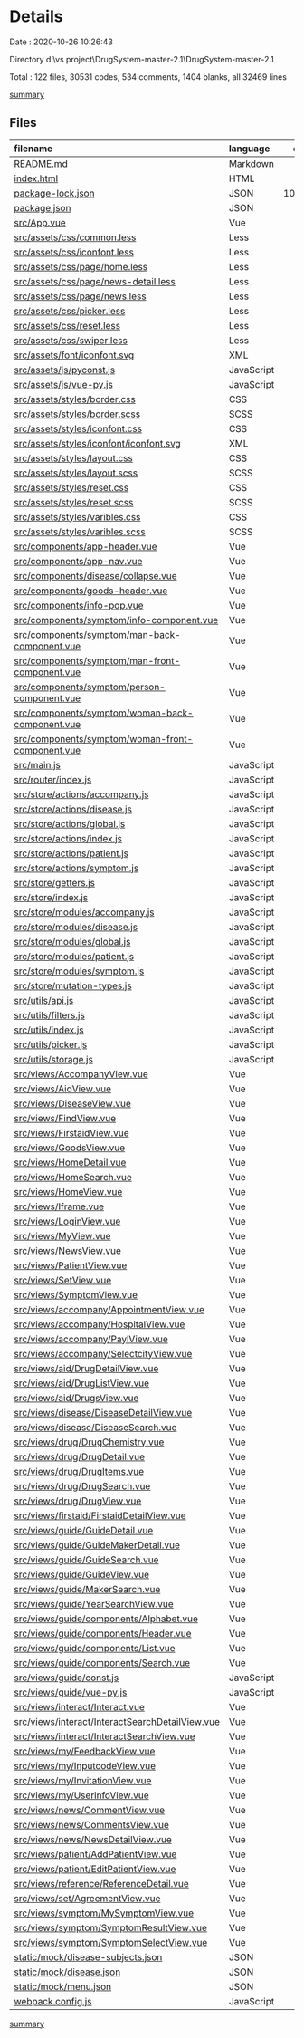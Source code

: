 # Details

Date : 2020-10-26 10:26:43

Directory d:\vs project\DrugSystem-master-2.1\DrugSystem-master-2.1

Total : 122 files,  30531 codes, 534 comments, 1404 blanks, all 32469 lines

[summary](results.md)

## Files
| filename | language | code | comment | blank | total |
| :--- | :--- | ---: | ---: | ---: | ---: |
| [README.md](/README.md) | Markdown | 26 | 0 | 26 | 52 |
| [index.html](/index.html) | HTML | 15 | 2 | 3 | 20 |
| [package-lock.json](/package-lock.json) | JSON | 10,630 | 0 | 1 | 10,631 |
| [package.json](/package.json) | JSON | 52 | 0 | 1 | 53 |
| [src/App.vue](/src/App.vue) | Vue | 94 | 4 | 5 | 103 |
| [src/assets/css/common.less](/src/assets/css/common.less) | Less | 55 | 65 | 55 | 175 |
| [src/assets/css/iconfont.less](/src/assets/css/iconfont.less) | Less | 87 | 8 | 59 | 154 |
| [src/assets/css/page/home.less](/src/assets/css/page/home.less) | Less | 147 | 21 | 6 | 174 |
| [src/assets/css/page/news-detail.less](/src/assets/css/page/news-detail.less) | Less | 190 | 0 | 21 | 211 |
| [src/assets/css/page/news.less](/src/assets/css/page/news.less) | Less | 101 | 2 | 4 | 107 |
| [src/assets/css/picker.less](/src/assets/css/picker.less) | Less | 260 | 17 | 42 | 319 |
| [src/assets/css/reset.less](/src/assets/css/reset.less) | Less | 573 | 69 | 117 | 759 |
| [src/assets/css/swiper.less](/src/assets/css/swiper.less) | Less | 524 | 51 | 0 | 575 |
| [src/assets/font/iconfont.svg](/src/assets/font/iconfont.svg) | XML | 31 | 3 | 29 | 63 |
| [src/assets/js/pyconst.js](/src/assets/js/pyconst.js) | JavaScript | 403 | 0 | 2 | 405 |
| [src/assets/js/vue-py.js](/src/assets/js/vue-py.js) | JavaScript | 37 | 0 | 1 | 38 |
| [src/assets/styles/border.css](/src/assets/styles/border.css) | CSS | 1 | 0 | 1 | 2 |
| [src/assets/styles/border.scss](/src/assets/styles/border.scss) | SCSS | 176 | 6 | 1 | 183 |
| [src/assets/styles/iconfont.css](/src/assets/styles/iconfont.css) | CSS | 17 | 0 | 7 | 24 |
| [src/assets/styles/iconfont/iconfont.svg](/src/assets/styles/iconfont/iconfont.svg) | XML | 26 | 3 | 14 | 43 |
| [src/assets/styles/layout.css](/src/assets/styles/layout.css) | CSS | 1 | 0 | 0 | 1 |
| [src/assets/styles/layout.scss](/src/assets/styles/layout.scss) | SCSS | 19 | 0 | 3 | 22 |
| [src/assets/styles/reset.css](/src/assets/styles/reset.css) | CSS | 1 | 0 | 1 | 2 |
| [src/assets/styles/reset.scss](/src/assets/styles/reset.scss) | SCSS | 59 | 0 | 1 | 60 |
| [src/assets/styles/varibles.css](/src/assets/styles/varibles.css) | CSS | 1 | 0 | 0 | 1 |
| [src/assets/styles/varibles.scss](/src/assets/styles/varibles.scss) | SCSS | 10 | 0 | 1 | 11 |
| [src/components/app-header.vue](/src/components/app-header.vue) | Vue | 47 | 0 | 4 | 51 |
| [src/components/app-nav.vue](/src/components/app-nav.vue) | Vue | 20 | 0 | 3 | 23 |
| [src/components/disease/collapse.vue](/src/components/disease/collapse.vue) | Vue | 75 | 0 | 9 | 84 |
| [src/components/goods-header.vue](/src/components/goods-header.vue) | Vue | 76 | 0 | 4 | 80 |
| [src/components/info-pop.vue](/src/components/info-pop.vue) | Vue | 21 | 0 | 3 | 24 |
| [src/components/symptom/info-component.vue](/src/components/symptom/info-component.vue) | Vue | 100 | 0 | 3 | 103 |
| [src/components/symptom/man-back-component.vue](/src/components/symptom/man-back-component.vue) | Vue | 19 | 0 | 3 | 22 |
| [src/components/symptom/man-front-component.vue](/src/components/symptom/man-front-component.vue) | Vue | 30 | 0 | 3 | 33 |
| [src/components/symptom/person-component.vue](/src/components/symptom/person-component.vue) | Vue | 45 | 0 | 3 | 48 |
| [src/components/symptom/woman-back-component.vue](/src/components/symptom/woman-back-component.vue) | Vue | 19 | 0 | 3 | 22 |
| [src/components/symptom/woman-front-component.vue](/src/components/symptom/woman-front-component.vue) | Vue | 30 | 0 | 3 | 33 |
| [src/main.js](/src/main.js) | JavaScript | 24 | 0 | 6 | 30 |
| [src/router/index.js](/src/router/index.js) | JavaScript | 448 | 2 | 22 | 472 |
| [src/store/actions/accompany.js](/src/store/actions/accompany.js) | JavaScript | 21 | 0 | 1 | 22 |
| [src/store/actions/disease.js](/src/store/actions/disease.js) | JavaScript | 13 | 0 | 2 | 15 |
| [src/store/actions/global.js](/src/store/actions/global.js) | JavaScript | 19 | 0 | 5 | 24 |
| [src/store/actions/index.js](/src/store/actions/index.js) | JavaScript | 7 | 0 | 0 | 7 |
| [src/store/actions/patient.js](/src/store/actions/patient.js) | JavaScript | 18 | 0 | 3 | 21 |
| [src/store/actions/symptom.js](/src/store/actions/symptom.js) | JavaScript | 61 | 1 | 8 | 70 |
| [src/store/getters.js](/src/store/getters.js) | JavaScript | 41 | 5 | 4 | 50 |
| [src/store/index.js](/src/store/index.js) | JavaScript | 22 | 0 | 2 | 24 |
| [src/store/modules/accompany.js](/src/store/modules/accompany.js) | JavaScript | 191 | 0 | 3 | 194 |
| [src/store/modules/disease.js](/src/store/modules/disease.js) | JavaScript | 20 | 0 | 3 | 23 |
| [src/store/modules/global.js](/src/store/modules/global.js) | JavaScript | 45 | 0 | 3 | 48 |
| [src/store/modules/patient.js](/src/store/modules/patient.js) | JavaScript | 28 | 4 | 3 | 35 |
| [src/store/modules/symptom.js](/src/store/modules/symptom.js) | JavaScript | 56 | 0 | 3 | 59 |
| [src/store/mutation-types.js](/src/store/mutation-types.js) | JavaScript | 22 | 5 | 4 | 31 |
| [src/utils/api.js](/src/utils/api.js) | JavaScript | 15 | 1 | 3 | 19 |
| [src/utils/filters.js](/src/utils/filters.js) | JavaScript | 14 | 0 | 1 | 15 |
| [src/utils/index.js](/src/utils/index.js) | JavaScript | 99 | 1 | 10 | 110 |
| [src/utils/picker.js](/src/utils/picker.js) | JavaScript | 293 | 11 | 2 | 306 |
| [src/utils/storage.js](/src/utils/storage.js) | JavaScript | 52 | 0 | 7 | 59 |
| [src/views/AccompanyView.vue](/src/views/AccompanyView.vue) | Vue | 345 | 1 | 9 | 355 |
| [src/views/AidView.vue](/src/views/AidView.vue) | Vue | 78 | 0 | 6 | 84 |
| [src/views/DiseaseView.vue](/src/views/DiseaseView.vue) | Vue | 258 | 11 | 11 | 280 |
| [src/views/FindView.vue](/src/views/FindView.vue) | Vue | 238 | 4 | 21 | 263 |
| [src/views/FirstaidView.vue](/src/views/FirstaidView.vue) | Vue | 98 | 0 | 4 | 102 |
| [src/views/GoodsView.vue](/src/views/GoodsView.vue) | Vue | 59 | 0 | 4 | 63 |
| [src/views/HomeDetail.vue](/src/views/HomeDetail.vue) | Vue | 716 | 37 | 73 | 826 |
| [src/views/HomeSearch.vue](/src/views/HomeSearch.vue) | Vue | 675 | 38 | 67 | 780 |
| [src/views/HomeView.vue](/src/views/HomeView.vue) | Vue | 360 | 23 | 15 | 398 |
| [src/views/Iframe.vue](/src/views/Iframe.vue) | Vue | 53 | 1 | 3 | 57 |
| [src/views/LoginView.vue](/src/views/LoginView.vue) | Vue | 525 | 17 | 25 | 567 |
| [src/views/MyView.vue](/src/views/MyView.vue) | Vue | 537 | 0 | 9 | 546 |
| [src/views/NewsView.vue](/src/views/NewsView.vue) | Vue | 318 | 1 | 6 | 325 |
| [src/views/PatientView.vue](/src/views/PatientView.vue) | Vue | 132 | 0 | 5 | 137 |
| [src/views/SetView.vue](/src/views/SetView.vue) | Vue | 120 | 0 | 5 | 125 |
| [src/views/SymptomView.vue](/src/views/SymptomView.vue) | Vue | 739 | 0 | 91 | 830 |
| [src/views/accompany/AppointmentView.vue](/src/views/accompany/AppointmentView.vue) | Vue | 332 | 0 | 10 | 342 |
| [src/views/accompany/HospitalView.vue](/src/views/accompany/HospitalView.vue) | Vue | 219 | 0 | 5 | 224 |
| [src/views/accompany/PaylView.vue](/src/views/accompany/PaylView.vue) | Vue | 112 | 0 | 5 | 117 |
| [src/views/accompany/SelectcityView.vue](/src/views/accompany/SelectcityView.vue) | Vue | 164 | 0 | 7 | 171 |
| [src/views/aid/DrugDetailView.vue](/src/views/aid/DrugDetailView.vue) | Vue | 278 | 0 | 9 | 287 |
| [src/views/aid/DrugListView.vue](/src/views/aid/DrugListView.vue) | Vue | 247 | 0 | 4 | 251 |
| [src/views/aid/DrugsView.vue](/src/views/aid/DrugsView.vue) | Vue | 234 | 0 | 5 | 239 |
| [src/views/disease/DiseaseDetailView.vue](/src/views/disease/DiseaseDetailView.vue) | Vue | 312 | 4 | 37 | 353 |
| [src/views/disease/DiseaseSearch.vue](/src/views/disease/DiseaseSearch.vue) | Vue | 121 | 0 | 11 | 132 |
| [src/views/drug/DrugChemistry.vue](/src/views/drug/DrugChemistry.vue) | Vue | 195 | 0 | 5 | 200 |
| [src/views/drug/DrugDetail.vue](/src/views/drug/DrugDetail.vue) | Vue | 592 | 6 | 47 | 645 |
| [src/views/drug/DrugItems.vue](/src/views/drug/DrugItems.vue) | Vue | 195 | 7 | 9 | 211 |
| [src/views/drug/DrugSearch.vue](/src/views/drug/DrugSearch.vue) | Vue | 190 | 0 | 12 | 202 |
| [src/views/drug/DrugView.vue](/src/views/drug/DrugView.vue) | Vue | 157 | 0 | 10 | 167 |
| [src/views/firstaid/FirstaidDetailView.vue](/src/views/firstaid/FirstaidDetailView.vue) | Vue | 266 | 0 | 7 | 273 |
| [src/views/guide/GuideDetail.vue](/src/views/guide/GuideDetail.vue) | Vue | 147 | 4 | 13 | 164 |
| [src/views/guide/GuideMakerDetail.vue](/src/views/guide/GuideMakerDetail.vue) | Vue | 160 | 0 | 5 | 165 |
| [src/views/guide/GuideSearch.vue](/src/views/guide/GuideSearch.vue) | Vue | 201 | 4 | 12 | 217 |
| [src/views/guide/GuideView.vue](/src/views/guide/GuideView.vue) | Vue | 272 | 8 | 18 | 298 |
| [src/views/guide/MakerSearch.vue](/src/views/guide/MakerSearch.vue) | Vue | 160 | 4 | 10 | 174 |
| [src/views/guide/YearSearchView.vue](/src/views/guide/YearSearchView.vue) | Vue | 289 | 11 | 19 | 319 |
| [src/views/guide/components/Alphabet.vue](/src/views/guide/components/Alphabet.vue) | Vue | 82 | 8 | 3 | 93 |
| [src/views/guide/components/Header.vue](/src/views/guide/components/Header.vue) | Vue | 46 | 0 | 5 | 51 |
| [src/views/guide/components/List.vue](/src/views/guide/components/List.vue) | Vue | 115 | 0 | 5 | 120 |
| [src/views/guide/components/Search.vue](/src/views/guide/components/Search.vue) | Vue | 111 | 1 | 4 | 116 |
| [src/views/guide/const.js](/src/views/guide/const.js) | JavaScript | 403 | 0 | 2 | 405 |
| [src/views/guide/vue-py.js](/src/views/guide/vue-py.js) | JavaScript | 37 | 0 | 1 | 38 |
| [src/views/interact/Interact.vue](/src/views/interact/Interact.vue) | Vue | 279 | 23 | 16 | 318 |
| [src/views/interact/InteractSearchDetailView.vue](/src/views/interact/InteractSearchDetailView.vue) | Vue | 271 | 5 | 33 | 309 |
| [src/views/interact/InteractSearchView.vue](/src/views/interact/InteractSearchView.vue) | Vue | 339 | 6 | 23 | 368 |
| [src/views/my/FeedbackView.vue](/src/views/my/FeedbackView.vue) | Vue | 216 | 8 | 5 | 229 |
| [src/views/my/InputcodeView.vue](/src/views/my/InputcodeView.vue) | Vue | 73 | 0 | 4 | 77 |
| [src/views/my/InvitationView.vue](/src/views/my/InvitationView.vue) | Vue | 76 | 0 | 4 | 80 |
| [src/views/my/UserinfoView.vue](/src/views/my/UserinfoView.vue) | Vue | 836 | 0 | 11 | 847 |
| [src/views/news/CommentView.vue](/src/views/news/CommentView.vue) | Vue | 72 | 0 | 4 | 76 |
| [src/views/news/CommentsView.vue](/src/views/news/CommentsView.vue) | Vue | 425 | 0 | 21 | 446 |
| [src/views/news/NewsDetailView.vue](/src/views/news/NewsDetailView.vue) | Vue | 302 | 0 | 25 | 327 |
| [src/views/patient/AddPatientView.vue](/src/views/patient/AddPatientView.vue) | Vue | 130 | 0 | 7 | 137 |
| [src/views/patient/EditPatientView.vue](/src/views/patient/EditPatientView.vue) | Vue | 143 | 0 | 6 | 149 |
| [src/views/reference/ReferenceDetail.vue](/src/views/reference/ReferenceDetail.vue) | Vue | 273 | 18 | 42 | 333 |
| [src/views/set/AgreementView.vue](/src/views/set/AgreementView.vue) | Vue | 210 | 0 | 5 | 215 |
| [src/views/symptom/MySymptomView.vue](/src/views/symptom/MySymptomView.vue) | Vue | 117 | 0 | 5 | 122 |
| [src/views/symptom/SymptomResultView.vue](/src/views/symptom/SymptomResultView.vue) | Vue | 148 | 0 | 12 | 160 |
| [src/views/symptom/SymptomSelectView.vue](/src/views/symptom/SymptomSelectView.vue) | Vue | 76 | 0 | 7 | 83 |
| [static/mock/disease-subjects.json](/static/mock/disease-subjects.json) | JSON | 1 | 0 | 0 | 1 |
| [static/mock/disease.json](/static/mock/disease.json) | JSON | 1 | 0 | 0 | 1 |
| [static/mock/menu.json](/static/mock/menu.json) | JSON | 21 | 0 | 0 | 21 |
| [webpack.config.js](/webpack.config.js) | JavaScript | 107 | 3 | 3 | 113 |

[summary](results.md)